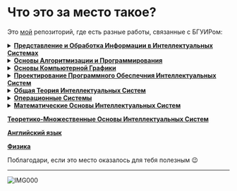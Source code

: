 # Что это за место такое?
Это [мой](https://t.me/robilkot) репозиторий, где есть разные работы, связанные с БГУИРом:

<details><summary><a href=https://github.com/robilkot/BSUIR/tree/main/PIOIVIS/> <b>Представление и Обработка Информации в Интеллектуальных Системах</b> </a></summary>
<br />
<em>Варианты</em>:

1 семестр: ЛР1 - 82; ЛР3 - 71; ЛР4 - regex для пароля; РР - 6.4 через списки инцидентности

2 семестр: ЛР1 - 21; ЛР2 - 1; ПЗ1 - 25; ПЗ2 - 15; РР - 6.4; Практика - параграф 1.1.3 монографии
</details>

<details><summary><a href=https://github.com/robilkot/BSUIR/tree/main/OAiP> <b>Основы Алгоритмизации и Программирования</b> </a></summary>
<br />

<em>Варианты</em>:

1 семестр: 6

2 семестр: 5

Там же отдельно лежат две неплохие проверки на ввод чисел (одна через regex, другая без). ~~Применяются не во всех лабах, хотя должны.~~
</details>

<details><summary><a href=https://github.com/robilkot/BSUIR/tree/main/OKG> <b>Основы Компьютерной Графики</b> </a></summary>
<br />
<em>Вариант</em>: 15  
    
В корне также лежат шаблоны, используемые в работах.
</details>

<details><summary><a href=https://github.com/robilkot/BSUIR/tree/main/PPOIS/> <b>Проектирование Программного Обеспечния Интеллектуальных Систем</b> </a></summary>
<br />
<em>Варианты</em>:

3 семестр: ЛР1 - Множество; ЛР2 - Документооборот; ЛР3 - система "аэропорт"; ЛР4 - 8; РР - 6.4 через списки инцидентности

4 семестр:
</details>

<details><summary><a href=https://github.com/robilkot/BSUIR/tree/main/OTIS/> <b>Общая Теория Интеллектуальных Систем</b> </a></summary>
<br />
<em>Варианты</em>:

3 семестр: ЛР - Вагон метрополитена

</details>

<details><summary><a href=https://github.com/robilkot/BSUIR/tree/main/OS/> <b>Операционные Системы</b> </a></summary>
<br />
<em>Варианты</em>:

3 семестр: ЛР1 - 1; ЛР2 - ; ЛР3 - ; ЛР4 - ;

</details>


<details><summary><a href=https://github.com/robilkot/BSUIR/tree/main/MaOsIS/> <b>Математические Основы Интеллектуальных Систем</b> </a></summary>
<br />
<em>Варианты</em>:

3 семестр: ЛР - Понятия "трапеция", "кратный*"

4 семестр:
</details>


[**Теоретико-Множественные Основы Интеллектуальных Систем**](https://github.com/robilkot/BSUIR/tree/main/TMOIS/)

[**Английский язык**](https://github.com/robilkot/BSUIR/tree/main/English)

[**Физика**](https://github.com/robilkot/BSUIR/tree/main/Physics)

Поблагодари, если это место оказалось для тебя полезным :wink:

---

![IMG000](https://github.com/robilkot/BSUIR/assets/82116328/9b38af47-b962-4b7c-bc6a-6b3fb86ffd4a)

<!--- Универсал ![DSC_2149 (Среднее)](https://user-images.githubusercontent.com/82116328/229605054-54dda3c8-56c8-4df8-bc8f-b51da0cecbf7.jpg)-->

<!--- ЗИМА ![DSC_8405](https://user-images.githubusercontent.com/82116328/206007698-e20ee016-29bd-4425-abf9-a3de748ca1fc.jpg)--> 
